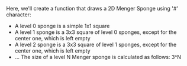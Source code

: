 Here, we'll create a function that draws a 2D Menger Sponge using '#' character:
 - A level 0 sponge is a simple 1x1 square
 - A level 1 sponge is a 3x3 square of level 0 sponges, except for the center one, which is left empty
 - A level 2 sponge is a 3x3 square of level 1 sponges, except for the center one, which is left empty
 - …
The size of a level N Menger sponge is calculated as follows: 3^N
